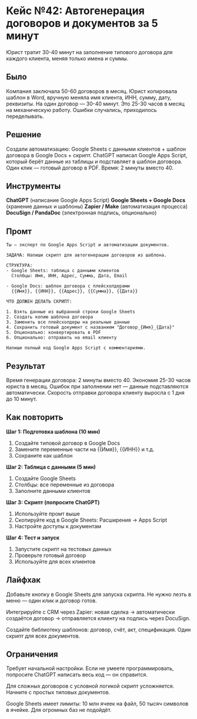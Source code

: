 # Кейс №42: Автогенерация договоров и документов за 5 минут

Юрист тратит 30-40 минут на заполнение типового договора для каждого клиента, меняя только имена и суммы.

## Было

Компания заключала 50-60 договоров в месяц. Юрист копировала шаблон в Word, вручную меняла имя клиента, ИНН, сумму, дату, реквизиты. На один договор — 30-40 минут. Это 25-30 часов в месяц на механическую работу. Ошибки случались, приходилось переделывать.

## Решение

Создали автоматизацию: Google Sheets с данными клиентов + шаблон договора в Google Docs + скрипт. ChatGPT написал Google Apps Script, который берёт данные из таблицы и подставляет в шаблон договора. Один клик — готовый договор в PDF. Время: 2 минуты вместо 40.

## Инструменты

**ChatGPT** (написание Google Apps Script)
**Google Sheets + Google Docs** (хранение данных и шаблоны)
**Zapier / Make** (автоматизация процесса)
**DocuSign / PandaDoc** (электронная подпись, опционально)

## Промт

```
Ты — эксперт по Google Apps Script и автоматизации документов.

ЗАДАЧА: Напиши скрипт для автогенерации договоров из шаблона.

СТРУКТУРА:
- Google Sheets: таблица с данными клиентов
  Столбцы: Имя, ИНН, Адрес, Сумма, Дата, Email

- Google Docs: шаблон договора с плейсхолдерами
  {{Имя}}, {{ИНН}}, {{Адрес}}, {{Сумма}}, {{Дата}}

ЧТО ДОЛЖЕН ДЕЛАТЬ СКРИПТ:

1. Взять данные из выбранной строки Google Sheets
2. Создать копию шаблона договора
3. Заменить все плейсхолдеры на реальные данные
4. Сохранить готовый документ с названием "Договор_{Имя}_{Дата}"
5. Опционально: конвертировать в PDF
6. Опционально: отправить на email клиенту

Напиши полный код Google Apps Script с комментариями.
```

## Результат

Время генерации договора: 2 минуты вместо 40. Экономия 25-30 часов юриста в месяц. Ошибок при заполнении нет — данные подставляются автоматически. Скорость отправки договора клиенту выросла с 1 дня до 10 минут.

## Как повторить

**Шаг 1: Подготовка шаблона (10 мин)**
1. Создайте типовой договор в Google Docs
2. Замените переменные части на {{Имя}}, {{ИНН}} и т.д.
3. Сохраните как шаблон

**Шаг 2: Таблица с данными (5 мин)**
1. Создайте Google Sheets
2. Столбцы: все переменные из договора
3. Заполните данными клиентов

**Шаг 3: Скрипт (попросите ChatGPT)**
1. Используйте промт выше
2. Скопируйте код в Google Sheets: Расширения → Apps Script
3. Настройте доступы к документам

**Шаг 4: Тест и запуск**
1. Запустите скрипт на тестовых данных
2. Проверьте готовый договор
3. Используйте для всех клиентов

## Лайфхак

Добавьте кнопку в Google Sheets для запуска скрипта. Не нужно лезть в меню — один клик и договор готов.

Интегрируйте с CRM через Zapier: новая сделка → автоматически создаётся договор → отправляется клиенту на подпись через DocuSign.

Создайте библиотеку шаблонов: договор, счёт, акт, спецификация. Один скрипт для всех документов.

## Ограничения

Требует начальной настройки. Если не умеете программировать, попросите ChatGPT написать весь код — он справится.

Для сложных договоров с условной логикой скрипт усложняется. Начните с простых типовых документов.

Google Sheets имеет лимиты: 10 млн ячеек на файл, 50 тысяч символов в ячейке. Для огромных баз не подойдёт.
